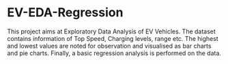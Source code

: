 # EV-EDA-Regression

This project aims at Exploratory Data Analysis of EV Vehicles. The dataset contains information of Top Speed, Charging levels, range etc.
The highest and lowest values are noted for observation and visualised as bar charts and pie charts.
Finally, a basic regression analysis is performed on the data.
